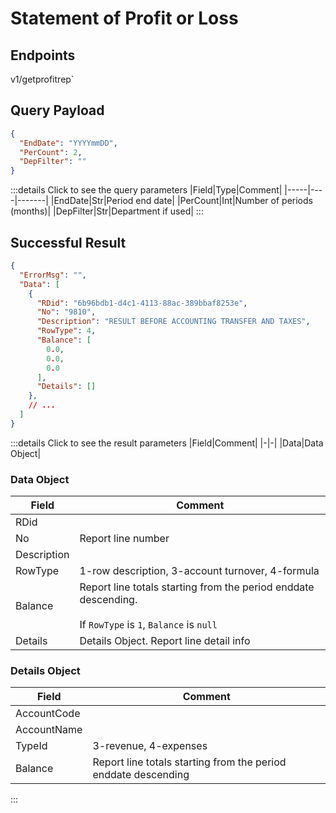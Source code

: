 # Statement of Profit or Loss

## Endpoints

<!--@include: @/dist/md/api_url.md-->v1/getprofitrep`

## Query Payload

```json
{
  "EndDate": "YYYYmmDD",
  "PerCount": 2,
  "DepFilter": ""
}
```
:::details Click to see the query parameters
|Field|Type|Comment|
|-----|----|-------|
|EndDate|Str|Period end date|
|PerCount|Int|Number of periods (months)|
|DepFilter|Str|Department if used|
:::

## Successful Result
```json
{
  "ErrorMsg": "",
  "Data": [
    {
      "RDid": "6b96bdb1-d4c1-4113-88ac-389bbaf8253e",
      "No": "9810",
      "Description": "RESULT BEFORE ACCOUNTING TRANSFER AND TAXES",
      "RowType": 4,
      "Balance": [
        0.0,
        0.0,
        0.0
      ],
      "Details": []
    },
    // ...
  ]
}
```
:::details Click to see the result parameters
|Field|Comment|
|-|-|
|Data|Data Object|

### Data Object

|Field|Comment|
|-|-|
|RDid||
|No|Report line number|
|Description||
|RowType|1-row description, 3-account turnover, 4-formula|
|Balance|Report line totals starting from the period enddate descending.<br><br>If `RowType` is `1`, `Balance` is `null`|
|Details|Details Object. Report line detail info|


### Details Object

|Field|Comment|
|-|-|
|AccountCode||
|AccountName||
|TypeId|3-revenue, 4-expenses|
|Balance|Report line totals starting from the period enddate descending|
:::